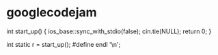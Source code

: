 # googlecodejam

int start_up() {
    ios_base::sync_with_stdio(false);
    cin.tie(NULL);
    return 0;
}

int static r = start_up();
#define endl '\n';

